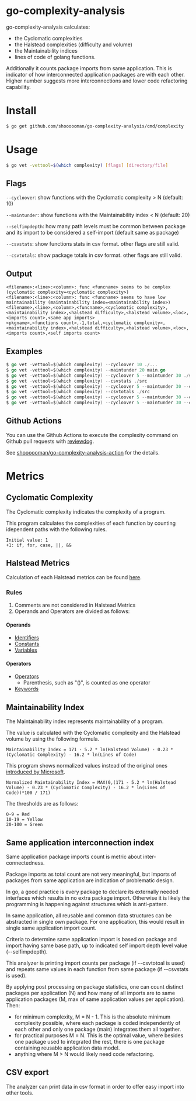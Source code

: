 # go-complexity-analysis

go-complexity-analysis calculates:
* the Cyclomatic complexities
* the Halstead complexities (difficulty and volume)
* the Maintainability indices
* lines of code
  of golang functions.

Additionally it counts package imports from same application. This is indicator of how interconnected application packages are with each other. Higher number suggests more interconnections and lower code refactoring capability.

# Install

```sh
$ go get github.com/shoooooman/go-complexity-analysis/cmd/complexity
```

# Usage

```sh
$ go vet -vettool=$(which complexity) [flags] [directory/file]
```

## Flags

`--cycloover`: show functions with the Cyclomatic complexity > N (default: 10)

`--maintunder`: show functions with the Maintainability index < N (default: 20)

`--selfimpdepth`: how many path levels must be common between package and its import to be considered a self-import (default same as package)

`--csvstats`: show functions stats in csv format. other flags are still valid.

`--csvtotals`: show package totals in csv format. other flags are still valid.

## Output

```
<filename>:<line>:<column>: func <funcname> seems to be complex (cyclomatic complexity=<cyclomatic complexity>)
<filename>:<line>:<column>: func <funcname> seems to have low maintainability (maintainability index=<maintainability index>)
<filename>,<line>,<column>,<funcname>,<cyclomatic complexity>,<maintainability index>,<halstead difficulty>,<halstead volume>,<loc>,<imports count>,<same app imports>
<pkgname>,<functions count>,-1,total,<cyclomatic complexity>,<maintainability index>,<halstead difficulty>,<halstead volume>,<loc>,<imports count>,<self imports count>
```

## Examples

```go
$ go vet -vettool=$(which complexity) --cycloover 10 ./...
$ go vet -vettool=$(which complexity) --maintunder 20 main.go
$ go vet -vettool=$(which complexity) --cycloover 5 --maintunder 30 ./src
$ go vet -vettool=$(which complexity) --csvstats ./src
$ go vet -vettool=$(which complexity) --cycloover 5 --maintunder 30 --csvstats ./...
$ go vet -vettool=$(which complexity) --csvtotals ./src
$ go vet -vettool=$(which complexity) --cycloover 5 --maintunder 30 --csvtotals ./...
$ go vet -vettool=$(which complexity) --cycloover 5 --maintunder 30 --csvtotals --selfimpdepth 4 ./...
```

## Github Actions

You can use the Github Actions to execute the complexity command on Github pull requests with [reviewdog](https://github.com/reviewdog/reviewdog).

See [shoooooman/go-complexity-analysis-action](https://github.com/shoooooman/go-complexity-analysis-action) for the details.


# Metrics

## Cyclomatic Complexity

The Cyclomatic complexity indicates the complexity of a program.

This program calculates the complexities of each function by counting idependent paths with the following rules.
```
Initial value: 1
+1: if, for, case, ||, &&
```

## Halstead Metrics

Calculation of each Halstead metrics can be found [here](https://www.verifysoft.com/en_halstead_metrics.html).

### Rules

1. Comments are not considered in Halstead Metrics
2. Operands and Operators are divided as follows:

#### Operands

- [Identifiers](!https://golang.org/ref/spec#Identifiers)
- [Constants](!https://golang.org/ref/spec#Constants)
- [Variables](!https://golang.org/ref/spec#Variables)

#### Operators
- [Operators](!https://golang.org/ref/spec#Operators_and_punctuation)
    - Parenthesis, such as "()", is counted as one operator
- [Keywords](!https://golang.org/ref/spec#Keywords)

## Maintainability Index

The Maintainability index represents maintainability of a program.

The value is calculated with the Cyclomatic complexity and the Halstead volume by using the following formula.
```
Maintainability Index = 171 - 5.2 * ln(Halstead Volume) - 0.23 * (Cyclomatic Complexity) - 16.2 * ln(Lines of Code)
```

This program shows normalized values instead of the original ones [introduced by Microsoft](https://docs.microsoft.com/en-us/archive/blogs/codeanalysis/maintainability-index-range-and-meaning).
```
Normalized Maintainability Index = MAX(0,(171 - 5.2 * ln(Halstead Volume) - 0.23 * (Cyclomatic Complexity) - 16.2 * ln(Lines of Code))*100 / 171)
```

The thresholds are as follows:
```
0-9 = Red
10-19 = Yellow
20-100 = Green
```

## Same application interconnection index

Same application package imports count is metric about inter-connectedness. 

Package imports as total count are not very meaningful, but imports of packages from same application are indication of problematic design.

In go, a good practice is every package to declare its externally needed interfaces which results in no extra package import. Otherwise it is likely the programming is happening against structures which is anti-pattern. 

In same application, all reusable and common data structures can be abstracted in single own package. For one application, this would result in single same application import count.

Criteria to determine same application import is based on package and import having same base path, up to indicated self import depth level value (--selfimpdepth).

This analyzer is printing import counts per package (if --csvtotoal is used) and repeats same values in each function from same package (if --csvstats is used).

By applying post processing on package statistics, one can count distinct packages per application (N) and how many of all imports are to same application packages (M, max of same application values per application). Then:
* for minimum complexity, M = N - 1. This is the absolute minimum complexity possible, where each package is coded independently of each other and only one package (main) integrates them all together.
* for practical purposes M = N. This is the optimal value, where besides one package used to integrated the rest, there is one package containing reusable application data model.
* anything where M > N would likely need code refactoring.

## CSV export

The analyzer can print data in csv format in order to offer easy import into other tools.
